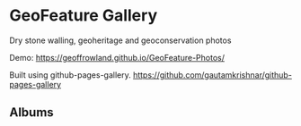 # GeoFeature Gallery

Dry stone walling, geoheritage and geoconservation photos

Demo: https://geoffrowland.github.io/GeoFeature-Photos/

Built using github-pages-gallery. https://github.com/gautamkrishnar/github-pages-gallery

## Albums

